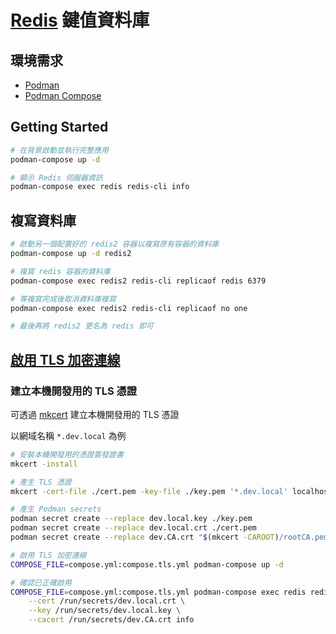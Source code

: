 # [Redis](https://redis.io/) 鍵值資料庫

## 環境需求

- [Podman](https://podman.io/)
- [Podman Compose](https://github.com/containers/podman-compose)

## Getting Started

```sh
# 在背景啟動並執行完整應用
podman-compose up -d

# 顯示 Redis 伺服器資訊
podman-compose exec redis redis-cli info
```

## 複寫資料庫

```sh
# 啟動另一個配置好的 redis2 容器以複寫原有容器的資料庫
podman-compose up -d redis2

# 複寫 redis 容器的資料庫
podman-compose exec redis2 redis-cli replicaof redis 6379

# 等複寫完成後取消資料庫複寫
podman-compose exec redis2 redis-cli replicaof no one

# 最後再將 redis2 更名為 redis 即可
```

## [啟用 TLS 加密連線](https://redis.io/topics/encryption)

### 建立本機開發用的 TLS 憑證

可透過 [mkcert](https://github.com/FiloSottile/mkcert) 建立本機開發用的 TLS 憑證

以網域名稱 `*.dev.local` 為例

```sh
# 安裝本機開發用的憑證簽發證書
mkcert -install

# 產生 TLS 憑證
mkcert -cert-file ./cert.pem -key-file ./key.pem '*.dev.local' localhost

# 產生 Podman secrets
podman secret create --replace dev.local.key ./key.pem
podman secret create --replace dev.local.crt ./cert.pem
podman secret create --replace dev.CA.crt "$(mkcert -CAROOT)/rootCA.pem"

# 啟用 TLS 加密連線
COMPOSE_FILE=compose.yml:compose.tls.yml podman-compose up -d

# 確認已正確啟用
COMPOSE_FILE=compose.yml:compose.tls.yml podman-compose exec redis redis-cli -p 6380 --tls \
    --cert /run/secrets/dev.local.crt \
    --key /run/secrets/dev.local.key \
    --cacert /run/secrets/dev.CA.crt info
```
